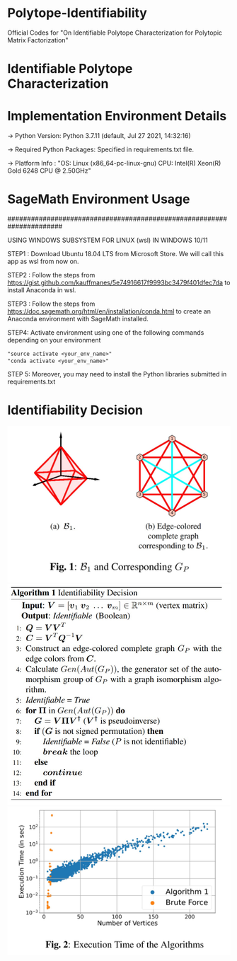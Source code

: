 # Polytope-Identifiability

Official Codes for "On Identifiable Polytope Characterization for Polytopic Matrix Factorization"

# Identifiable Polytope Characterization

# Implementation Environment Details

-> Python Version: Python 3.7.11 (default, Jul 27 2021, 14:32:16)

-> Required Python Packages: Specified in requirements.txt file.

-> Platform Info : "OS: Linux (x86_64-pc-linux-gnu) CPU: Intel(R) Xeon(R) Gold 6248 CPU @ 2.50GHz"

# SageMath Environment Usage

######################################################################

USING WINDOWS SUBSYSTEM FOR LINUX (wsl) IN WINDOWS 10/11

STEP1 : Download Ubuntu 18.04 LTS from Microsoft Store. We will call this app as wsl from now on.

STEP2 : Follow the steps from https://gist.github.com/kauffmanes/5e74916617f9993bc3479f401dfec7da
	to install Anaconda in wsl.

STEP3 : Follow the steps from https://doc.sagemath.org/html/en/installation/conda.html to create
	an Anaconda environment with SageMath installed. 

STEP4: Activate environment using one of the following commands depending on your environment
	
	"source activate <your_env_name>"
	"conda activate <your_env_name>"

STEP 5: Moreover, you may need to install the Python libraries submitted in requirements.txt

# Identifiability Decision

![Sample From Test Set](./imgs/example_poly_graph.jpg)
![Sample From Test Set](./imgs/algo_pseudocode.jpg)
![Sample From Test Set](./imgs/algo_execution_time.jpg)

